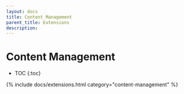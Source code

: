 ```yaml
---
layout: docs
title: Content Management
parent_title: Extensions
description:
---
```


# Content Management

* TOC
{:toc}

{% include docs/extensions.html category="content-management" %}
